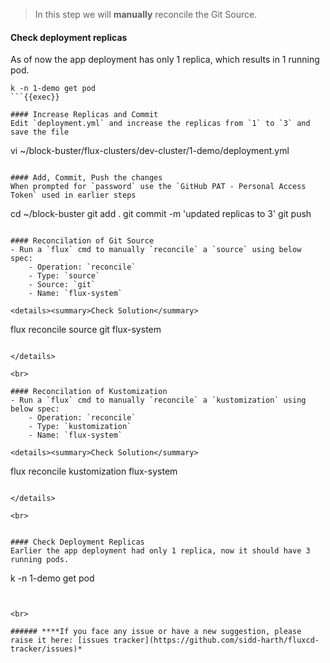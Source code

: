 > In this step we will **manually** reconcile the Git Source.

#### Check deployment replicas
As of now the app deployment has only 1 replica, which results in 1 running pod.

```
k -n 1-demo get pod
```{{exec}}

#### Increase Replicas and Commit
Edit `deployment.yml` and increase the replicas from `1` to `3` and save the file

```
vi ~/block-buster/flux-clusters/dev-cluster/1-demo/deployment.yml
```{{exec}}

#### Add, Commit, Push the changes
When prompted for `password` use the `GitHub PAT - Personal Access Token` used in earlier steps

```
cd ~/block-buster
git add .
git commit -m 'updated replicas to 3'
git push
```{{exec}}

#### Reconcilation of Git Source
- Run a `flux` cmd to manually `reconcile` a `source` using below spec:
    - Operation: `reconcile`
    - Type: `source`
    - Source: `git`
    - Name: `flux-system`

<details><summary>Check Solution</summary>

```
flux reconcile source git flux-system
```{{exec}}

</details>

<br>

#### Reconcilation of Kustomization
- Run a `flux` cmd to manually `reconcile` a `kustomization` using below spec:
    - Operation: `reconcile`
    - Type: `kustomization`
    - Name: `flux-system`

<details><summary>Check Solution</summary>

```
flux reconcile kustomization flux-system
```{{exec}}

</details>

<br>


#### Check Deployment Replicas
Earlier the app deployment had only 1 replica, now it should have 3 running pods.

```
k -n 1-demo get pod
```{{exec}}


<br>

###### ****If you face any issue or have a new suggestion, please raise it here: [issues tracker](https://github.com/sidd-harth/fluxcd-tracker/issues)*
